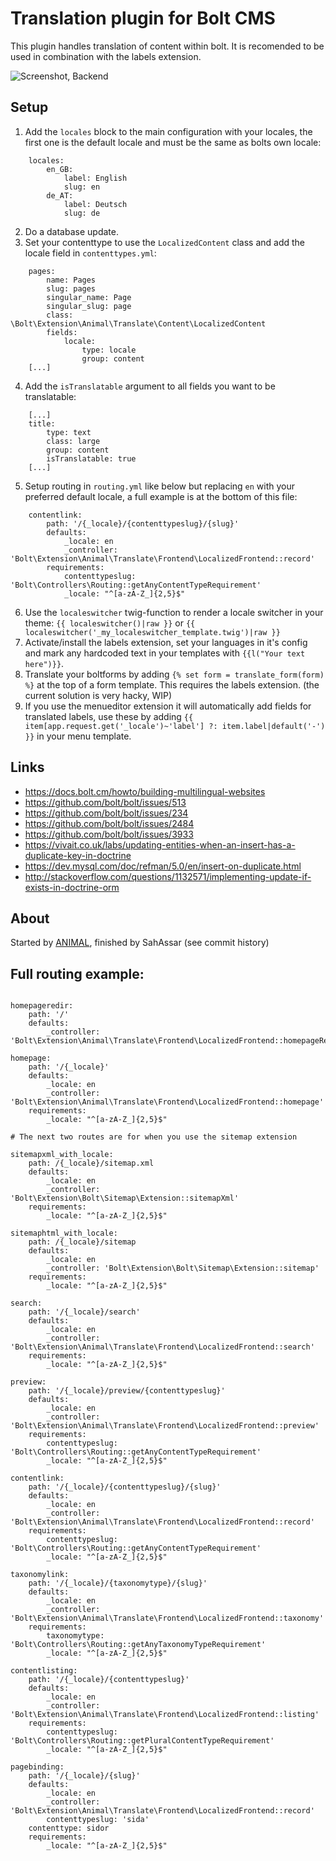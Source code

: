 # Translation plugin for Bolt CMS

This plugin handles translation of content within bolt. It is recomended to be
used in combination with the labels extension. 

![Screenshot, Backend](https://cloud.githubusercontent.com/assets/343392/10799822/23900e48-7daf-11e5-86ad-c7f7730a0b13.png)

## Setup

1. Add the `locales` block to the main configuration with your locales, the first
one is the default locale and must be the same as bolts own locale:
```
    locales:
        en_GB:
            label: English
            slug: en
        de_AT:
            label: Deutsch
            slug: de
```
2. Do a database update.
3. Set your contenttype to use the `LocalizedContent` class 
and add the locale field in `contenttypes.yml`:
```
    pages:
        name: Pages
        slug: pages
        singular_name: Page
        singular_slug: page
        class: \Bolt\Extension\Animal\Translate\Content\LocalizedContent
        fields:
            locale:
                type: locale
                group: content
    [...]
```
4. Add the `isTranslatable` argument to all fields you want to be translatable:
```
    [...]
    title:
        type: text
        class: large
        group: content
        isTranslatable: true
    [...]
```
5. Setup routing in `routing.yml` like below but replacing `en` with your
preferred default locale, a full example is at the bottom of this file:
```
    contentlink:
        path: '/{_locale}/{contenttypeslug}/{slug}'
        defaults:
            _locale: en
            _controller: 'Bolt\Extension\Animal\Translate\Frontend\LocalizedFrontend::record'
        requirements:
            contenttypeslug: 'Bolt\Controllers\Routing::getAnyContentTypeRequirement'
            _locale: "^[a-zA-Z_]{2,5}$"
```
6. Use the `localeswitcher` twig-function to render a locale switcher in your
theme: `{{ localeswitcher()|raw }}` or `{{ localeswitcher('_my_localeswitcher_template.twig')|raw }}`
7. Activate/install the labels extension, set your languages in it's config
and mark any hardcoded text in your templates with `{{l("Your text here")}}`.
8. Translate your boltforms by adding `{% set form = translate_form(form) %}`
at the top of a form template. This requires the labels extension. (the current
solution is very hacky, WIP)
9. If you use the menueditor extension it will automatically add fields for
translated labels, use these by adding `{{ item[app.request.get('_locale')~'label'] ?: item.label|default('-') }}`
in your menu template. 

## Links

- https://docs.bolt.cm/howto/building-multilingual-websites
- https://github.com/bolt/bolt/issues/513
- https://github.com/bolt/bolt/issues/234
- https://github.com/bolt/bolt/issues/2484
- https://github.com/bolt/bolt/issues/3933
- https://vivait.co.uk/labs/updating-entities-when-an-insert-has-a-duplicate-key-in-doctrine
- https://dev.mysql.com/doc/refman/5.0/en/insert-on-duplicate.html
- http://stackoverflow.com/questions/1132571/implementing-update-if-exists-in-doctrine-orm

## About

Started by [ANIMAL](http://animal.at), finished by SahAssar (see commit history)

## Full routing example:
```

homepageredir:
    path: '/'
    defaults:
        _controller: 'Bolt\Extension\Animal\Translate\Frontend\LocalizedFrontend::homepageRedirect'

homepage:
    path: '/{_locale}'
    defaults:
        _locale: en
        _controller: 'Bolt\Extension\Animal\Translate\Frontend\LocalizedFrontend::homepage'
    requirements:
        _locale: "^[a-zA-Z_]{2,5}$"

# The next two routes are for when you use the sitemap extension

sitemapxml_with_locale:
    path: /{_locale}/sitemap.xml
    defaults:
        _locale: en
        _controller: 'Bolt\Extension\Bolt\Sitemap\Extension::sitemapXml'
    requirements:
        _locale: "^[a-zA-Z_]{2,5}$"

sitemaphtml_with_locale:
    path: /{_locale}/sitemap
    defaults:
        _locale: en
        _controller: 'Bolt\Extension\Bolt\Sitemap\Extension::sitemap'
    requirements:
        _locale: "^[a-zA-Z_]{2,5}$"

search:
    path: '/{_locale}/search'
    defaults:
        _locale: en
        _controller: 'Bolt\Extension\Animal\Translate\Frontend\LocalizedFrontend::search'
    requirements:
        _locale: "^[a-zA-Z_]{2,5}$"

preview:
    path: '/{_locale}/preview/{contenttypeslug}'
    defaults:
        _locale: en
        _controller: 'Bolt\Extension\Animal\Translate\Frontend\LocalizedFrontend::preview'
    requirements:
        contenttypeslug: 'Bolt\Controllers\Routing::getAnyContentTypeRequirement'
        _locale: "^[a-zA-Z_]{2,5}$"

contentlink:
    path: '/{_locale}/{contenttypeslug}/{slug}'
    defaults:
        _locale: en
        _controller: 'Bolt\Extension\Animal\Translate\Frontend\LocalizedFrontend::record'
    requirements:
        contenttypeslug: 'Bolt\Controllers\Routing::getAnyContentTypeRequirement'
        _locale: "^[a-zA-Z_]{2,5}$"

taxonomylink:
    path: '/{_locale}/{taxonomytype}/{slug}'
    defaults:
        _locale: en
        _controller: 'Bolt\Extension\Animal\Translate\Frontend\LocalizedFrontend::taxonomy'
    requirements:
        taxonomytype: 'Bolt\Controllers\Routing::getAnyTaxonomyTypeRequirement'
        _locale: "^[a-zA-Z_]{2,5}$"

contentlisting:
    path: '/{_locale}/{contenttypeslug}'
    defaults:
        _locale: en
        _controller: 'Bolt\Extension\Animal\Translate\Frontend\LocalizedFrontend::listing'
    requirements:
        contenttypeslug: 'Bolt\Controllers\Routing::getPluralContentTypeRequirement'
        _locale: "^[a-zA-Z_]{2,5}$"

pagebinding:
    path: '/{_locale}/{slug}'
    defaults:
        _locale: en
        _controller: 'Bolt\Extension\Animal\Translate\Frontend\LocalizedFrontend::record'
        contenttypeslug: 'sida'
    contenttype: sidor
    requirements:
        _locale: "^[a-zA-Z_]{2,5}$"
```